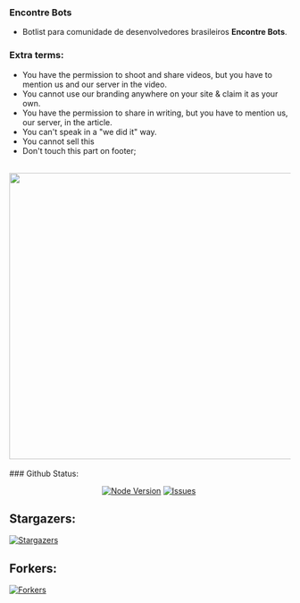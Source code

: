### Encontre Bots
- Botlist para comunidade de desenvolvedores brasileiros **Encontre Bots**.
### Extra terms:
- You have the permission to shoot and share videos, but you have to mention us and our server in the video.
- You cannot use our branding anywhere on your site & claim it as your own.
- You have the permission to share in writing, but you have to mention us, our server, in the article.
- You can't speak in a "we did it" way.
- You cannot sell this
- Don't touch this part on footer;
<br>
<img width="512" src="/assets/bdd_footer.png"><br><br>
### Github Status:
<p align="center">
<a href="https://nodejs.org/en/download/"><img src="https://img.shields.io/badge/Node.JS-43853D.svg?style=for-the-badge&amp;logo=node.js&amp;logoColor=white" alt="Node Version"></a> <a href="https://github.com/encontrebots/encontrebots/issues"><img src="https://img.shields.io/github/issues/encontrebots/encontrebots?style=for-the-badge&amp;color=green" alt="Issues"></a> <a href="https://github.com/encontrebots/encontrebots/pulls"><img src="https://img.shields.io/github/issues-pr/encontrebots/encontrebots?style=for-the-badge&amp;color=green" alt=""></a>
<h2 id="-stargazers-">Stargazers:</h2>
<p><a href="https://github.com/encontrebots/encontrebots/stargazers"><img src="https://reporoster.com/stars/encontrebots/encontrebots" alt="Stargazers"></a></p>
<h2 id="-forkers-">Forkers:</h2>
<p><a href="https://github.com/encontrebots/encontrebots/network/members"><img src="https://reporoster.com/forks/encontrebots/encontrebots" alt="Forkers"></a></p>
</p>